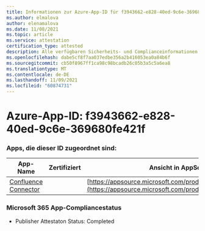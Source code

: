 ```yaml
---
title: Informationen zur Azure-App-ID für f3943662-e828-40ed-9c6e-369680fe421f
ms.author: elmalova
author: elenamalova
ms.date: 11/08/2021
ms.topic: article
ms.service: attestation
certification_type: attested
description: Alle verfügbaren Sicherheits- und Complianceinformationen für f3943662-e828-40ed-9c6e-369680fe421f.
ms.openlocfilehash: dabe5cf8f7aa037edbe356a2b416053ea0a84b6f
ms.sourcegitcommit: cb50f8967ff1ca98c98bcadb26c05b3a5c5a6ea8
ms.translationtype: MT
ms.contentlocale: de-DE
ms.lasthandoff: 11/09/2021
ms.locfileid: "60874731"
---
```

# <a name="azure-app-id-f3943662-e828-40ed-9c6e-369680fe421f"></a>Azure-App-ID: f3943662-e828-40ed-9c6e-369680fe421f


### <a name="apps-associated-with-this-id"></a>Apps, die dieser ID zugeordnet sind:
| **App-Name** | **Zertifiziert** | **Ansicht in AppSource** |
|--------------|---------------|-----------------------|
| [Confluence Connector](https://docs.microsoft.com/microsoft-365-app-certification/forward/WA200001604) |  | [https://appsource.microsoft.com/product/office/WA200001604](https://appsource.microsoft.com/product/office/WA200001604) |

### <a name="microsoft-365-app-compliance-status"></a>Microsoft 365 App-Compliancestatus
- Publisher Attestaton Status: Completed
